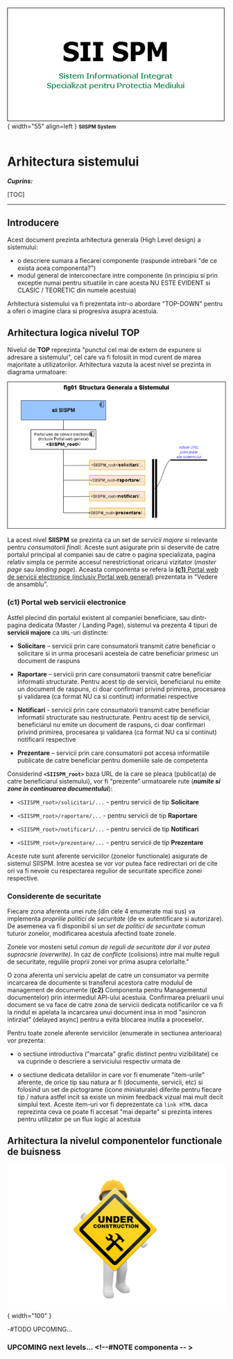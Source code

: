 ![SIISPM_logo](../pictures/SIISPM_logo.png){ width="55" align=left }
<small markdown>**SIISPM System**
</small><br><br>


# Arhitectura sistemului



***Cuprins:***

[TOC]

***




## Introducere

Acest document prezinta arhitectura generala (High Level design) a sistemului:

* o descriere sumara a fiecarei componente (raspunde intrebarii "de ce exista acea componenta?")
* modul general de interconectare intre componente (in principiu si prin exceptie numai pentru situatiile in care acesta NU ESTE EVIDENT si CLASIC / TEORETIC din numele acestuia)

Arhitectura sistemului va fi prezentata intr-o abordare "TOP-DOWN" pentru a oferi o imagine clara si progresiva asupra acestuia.




## Arhitectura logica nivelul TOP

Nivelul de **TOP** reprezinta "punctul cel mai de extern de expunere si adresare a sistemului", cel care va fi folosiit in mod curent de marea majoritate a utilizatorilor. Arhitectura vazuta la acest nivel se prezinta in diagrama urmatoare:

![fig_01](../pictures/fig01_structura_sistemului.png)

La acest nivel **SIISPM** se prezinta ca un set de *servicii majore* si relevante pentru *consumatorii finali*. Aceste sunt asigurate prin si deservite de catre portalul principal al companiei sau de catre o pagina specializata, pagina relativ simpla ce permite accesul nerestrictionat oricarui vizitator (*master page* sau *landing page*). Aceasta componenta se refera la [**(c1)** Portal web de servicii electronice (inclusiv Portal web general)](./130.02-Overview.md#componente-generale) prezentata in "Vedere de ansamblu".





### (c1) Portal web servicii electronice <!--#NOTE componenta -->


Astfel plecind din portalul existent al companiei beneficiare, sau dintr-pagina dedicata (Master / Landing Page), sistemul va prezenta 4 tipuri de **servicii majore** ca `URL`-uri distincte: <!-- -#NOTE mk-UTF8 (din ANPM matrice complianta 64-67) -->

* **Solicitare** – servicii prin care consumatorii transmit catre beneficiar o solicitare si in urma procesarii acesteia de catre beneficiar primesc un document de raspuns

* **Raportare** – servicii prin care consumatorii transmit catre beneficiar informatii structurate. Pentru acest tip de servicii, beneficiarul nu emite un document de raspuns, ci doar confirmari privind primirea, procesarea și validarea (ca format NU ca si continut) informatiei respective

* **Notificari** - servicii prin care consumatorii transmit catre beneficiar informatii structurate sau nestructurate. Pentru acest tip de servicii, beneficiarul nu emite un document de raspuns, ci doar confirmari privind primirea, procesarea și validarea (ca format NU ca si continut) notificarii respective <!-- -#FIXME aceasta cred ca ar trebui sa fie ANPM --to-- consumator | modelul acest este deja la item anterior "Raportare" -->

* **Prezentare** – servicii prin care consumatorii pot accesa informatiile publicate de catre beneficiar pentru domeniile sale de competenta


Considerind **`<SIISPM_root>`** baza URL de la care se pleaca (publicat(a) de catre beneficiarul sistemului), vor fi “prezente” urmatoarele rute (***numite si zone in continuarea documentului***):

* `<SIISPM_root>/solicitari/...` - pentru servicii de tip **Solicitare**

* `<SIISPM_root>/raportare/...` - pentru servicii de tip **Raportare**

* `<SIISPM_root>/notificari/...` - pentru servicii de tip **Notificari**

* `<SIISPM_root>/prezentare/...` - pentru servicii de tip **Prezentare**

Aceste rute sunt aferente serviciilor (zonelor functionale) asigurate de sistemul SIISPM. Intre acestea se vor vor putea face redirectari ori de cite ori va fi nevoie cu respectarea regulior de securitate specifice zonei respective.




### Considerente de securitate <!--#NOTE heading 3 -->

Fiecare zona aferenta unei rute (din cele 4 enumerate mai sus) va implementa *propriile politici de securitate* (de ex autentificare si autorizare). De asemenea va fi disponibil si un *set de politici de securitate comun* tuturor zonelor, modificarea acestuia afectind toate zonele.

Zonele vor mosteni setul *comun de reguli de securitate dar il vor putea supracsrie (overwrite)*. In caz de *conflicte* (colisions) intre mai multe reguli de securitate, regulile proprii zonei vor prima asupra celorlalte."


O zona aferenta uni serviciu apelat de catre un consumator va permite incarcarea de documente si transferul acestora catre modulul de management de documente (**(c2)** Componenta pentru Managementul documentelor) prin intermediul API-ului acestuia. Confirmarea preluarii unui document se va face de catre zona de servicii dedicata notificarilor ce va fi la rindul ei apelata la incarcarea unui document insa in mod "asincron intirziat" (delayed async) pentru a evita blocarea inutila a proceselor. <!-- -#NOTE din ANPM matrice complianta 68 -->

Pentru toate zonele aferente serviciilor (enumerate in sectiunea anterioara) vor prezenta: <!-- -#NOTE din ANPM matrice complianta 70 -->

* o sectiune introductiva ("marcata" grafic distinct pentru vizibilitate) ce va cuprinde o descriere a serviciului respectiv urmata de

* o sectiune dedicata detaliilor in care vor fi enumerate "item-urile" aferente, de orice tip sau natura ar fi (documente, servicii, etc) si folosind un set de pictograme (icone miniaturale) diferite pentru fiecare tip / natura astfel incit sa existe un minim feedback vizual mai mult decit simplul text. Aceste item-uri vor fi deprezentate ca `link HTML` daca reprezinta ceva ce poate fi accesat "mai departe" si prezinta interes pentru utilizator pe un flux logic al acestuia



















## Arhitectura la nivelul componentelor functionale de buisness

<!--#TODO se prezinta O POZA AICI CU TOATE COMPONENTELE - va fi cam mare, vezi cum o asezi sau o faci din mai multe... -->

![wip...](../pictures/under_maintenance.png){ width="100" }

-#TODO UPCOMING...

### UPCOMING next levels... <!--#NOTE componenta -- >

<!--#TODO se prezinta componenta cu componenta -->









